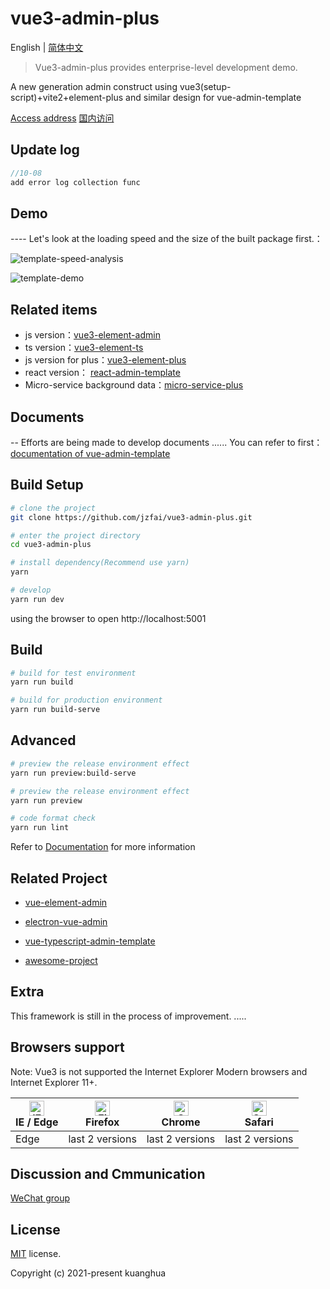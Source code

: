 # vue3-admin-plus

English | [简体中文](./README-zh.md)

> Vue3-admin-plus provides enterprise-level development demo.

A new  generation admin  construct   using  vue3(setup-script)+vite2+element-plus and similar design  for   vue-admin-template

[Access address](http://8.135.1.141/vue3-admin-plus)
[国内访问](http://8.135.1.141/vue3-admin-plus)

## Update log

```javascript
//10-08
add error log collection func
```
## Demo

 ---- Let's look at the loading speed and the size of the built package first.：

![template-speed-analysis](http://8.135.1.141/file/images/template-speed-analysis.png)

![template-demo](http://8.135.1.141/file/images/plus-demo.png)

## Related items

- js version：[vue3-element-admin](https://github.com/jzfai/vue3-admin-template.git)
- ts version：[vue3-element-ts](https://github.com/jzfai/vue3-admin-ts.git)
- js version for plus：[vue3-element-plus](https://github.com/jzfai/vue3-admin-plus.git)
- react version： [react-admin-template](https://github.com/jzfai/react-admin-template.git)
- Micro-service background data：[micro-service-plus](https://github.com/jzfai/micro-service-plus)

## Documents

-- Efforts are being made to develop documents ......
You can refer to first：[documentation of vue-admin-template ](https://juejin.im/post/59097cd7a22b9d0065fb61d2)

## Build Setup

```bash
# clone the project
git clone https://github.com/jzfai/vue3-admin-plus.git

# enter the project directory
cd vue3-admin-plus

# install dependency(Recommend use yarn)
yarn

# develop
yarn run dev
```

using the browser to open http://localhost:5001

## Build

```bash
# build for test environment
yarn run build

# build for production environment
yarn run build-serve
```

## Advanced

```bash
# preview the release environment effect
yarn run preview:build-serve

# preview the release environment effect
yarn run preview

# code format check
yarn run lint

```

Refer to [Documentation](https://panjiachen.github.io/vue-element-admin-site/guide/essentials/deploy.html) for more information



## Related Project

- [vue-element-admin](https://github.com/PanJiaChen/vue-element-admin)

- [electron-vue-admin](https://github.com/PanJiaChen/electron-vue-admin)

- [vue-typescript-admin-template](https://github.com/Armour/vue-typescript-admin-template)

- [awesome-project](https://github.com/PanJiaChen/vue-element-admin/issues/2312)

## Extra

This framework is still in the process of improvement. .....

## Browsers support

Note: Vue3 is not supported the Internet Explorer
Modern browsers and Internet Explorer 11+.

| [<img src="https://raw.githubusercontent.com/alrra/browser-logos/master/src/edge/edge_48x48.png" alt="IE / Edge" width="24px" height="24px" />](http://godban.github.io/browsers-support-badges/)</br>IE / Edge | [<img src="https://raw.githubusercontent.com/alrra/browser-logos/master/src/firefox/firefox_48x48.png" alt="Firefox" width="24px" height="24px" />](http://godban.github.io/browsers-support-badges/)</br>Firefox | [<img src="https://raw.githubusercontent.com/alrra/browser-logos/master/src/chrome/chrome_48x48.png" alt="Chrome" width="24px" height="24px" />](http://godban.github.io/browsers-support-badges/)</br>Chrome | [<img src="https://raw.githubusercontent.com/alrra/browser-logos/master/src/safari/safari_48x48.png" alt="Safari" width="24px" height="24px" />](http://godban.github.io/browsers-support-badges/)</br>Safari |
| --------- | --------- | --------- | --------- |
|Edge| last 2 versions| last 2 versions| last 2 versions

## Discussion and Cmmunication
[WeChat group](http://8.135.1.141/file/images/wx-groud.png)

## License

[MIT](https://github.com/jzfai/vue3-admin-plus/blob/master/LICENSE) license.

Copyright (c) 2021-present  kuanghua

